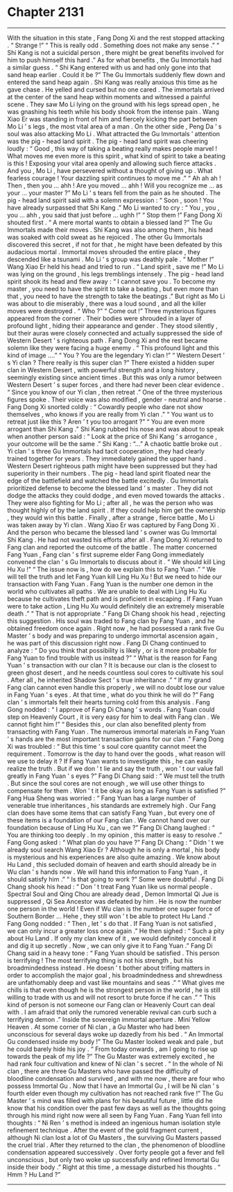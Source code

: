 
# Chapter 2131


---

With the situation in this state , Fang Dong Xi and the rest stopped attacking .
“ Strange !”
“ This is really odd . Something does not make any sense .”
“ Shi Kang is not a suicidal person , there might be great benefits involved for him to push himself this hard .”
As for what benefits , the Gu Immortals had a similar guess .
“ Shi Kang entered with us and had only gone into that sand heap earlier . Could it be ?”
The Gu Immortals suddenly flew down and entered the sand heap again .
Shi Kang was really anxious this time as he gave chase .
He yelled and cursed but no one cared .
The immortals arrived at the center of the sand heap within moments and witnessed a painful scene .
They saw Mo Li lying on the ground with his legs spread open , he was gnashing his teeth while his body shook from the intense pain .
Wang Xiao Er was standing in front of him and fiercely kicking the part between Mo Li ’ s legs , the most vital area of a man .
On the other side , Peng Da ’ s soul was also attacking Mo Li .
What attracted the Gu Immortals ’ attention was the pig - head land spirit .
The pig - head land spirit was cheering loudly : “ Good , this way of taking a beating really makes people marvel ! What moves me even more is this spirit , what kind of spirit to take a beating is this ! Exposing your vital area openly and allowing such fierce attacks . And you , Mo Li , have persevered without a thought of giving up . What fearless courage ! Your dazzling spirit continues to move me .”
“ Ah ah ah ! Then , then you … ahh ! Are you moved … ahh ! Will you recognize me … as your … your master ?” Mo Li ’ s tears fell from the pain as he shouted .
The pig - head land spirit said with a solemn expression : “ Soon , soon ! You have already surpassed that Shi Kang .”
Mo Li wanted to cry : “ You , you , you … ahh , you said that just before … ughh !”
“ Stop them !” Fang Dong Xi shouted first .
“ A mere mortal wants to obtain a blessed land ?” The Gu Immortals made their moves .
Shi Kang was also among them , his head was soaked with cold sweat as he rejoiced . The other Gu Immortals discovered this secret , if not for that , he might have been defeated by this audacious mortal .
Immortal moves shrouded the entire place , they descended like a tsunami .
Mo Li ’ s group was deathly pale .
“ Mother !” Wang Xiao Er held his head and tried to run .
“ Land spirit , save me !” Mo Li was lying on the ground , his legs tremblings intensely .
The pig - head land spirit shook its head and flew away : “ I cannot save you . To become my master , you need to have the spirit to take a beating , but even more than that , you need to have the strength to take the beatings .”
But right as Mo Li was about to die miserably , there was a loud sound , and all the killer moves were destroyed .
“ Who ?”
“ Come out !”
Three mysterious figures appeared from the corner .
Their bodies were shrouded in a layer of profound light , hiding their appearance and gender .
They stood silently , but their auras were closely connected and actually suppressed the side of Western Desert ’ s righteous path .
Fang Dong Xi and the rest became solemn like they were facing a huge enemy .
“ This profound light and this kind of image ….”
“ You ? You are the legendary Yi clan !”
“ Western Desert ’ s Yi clan ? There really is this super clan ?”
There existed a hidden super clan in Western Desert , with powerful strength and a long history , seemingly existing since ancient times .
But this was only a rumor between Western Desert ’ s super forces , and there had never been clear evidence .
“ Since you know of our Yi clan , then retreat .” One of the three mysterious figures spoke . Their voice was also modified , gender - neutral and hoarse .
Fang Dong Xi snorted coldly : “ Cowardly people who dare not show themselves , who knows if you are really from Yi clan .”
“ You want us to retreat just like this ? Aren ’ t you too arrogant ?”
“ You are even more arrogant than Shi Kang .”
Shi Kang rubbed his nose and was about to speak when another person said : “ Look at the price of Shi Kang ’ s arrogance , your outcome will be the same .”
Shi Kang : “…”
A chaotic battle broke out .
Yi clan ’ s three Gu Immortals had tacit cooperation , they had clearly trained together for years . They immediately gained the upper hand .
Western Desert righteous path might have been suppressed but they had superiority in their numbers .
The pig - head land spirit floated near the edge of the battlefield and watched the battle excitedly .
Gu Immortals prioritized defense to become the blessed land ’ s master . They did not dodge the attacks they could dodge , and even moved towards the attacks .
They were also fighting for Mo Li ; after all , he was the person who was thought highly of by the land spirit . If they could help him get the ownership , they would win this battle .
Finally , after a strange , fierce battle , Mo Li was taken away by Yi clan .
Wang Xiao Er was captured by Fang Dong Xi .
And the person who became the blessed land ’ s owner was Gu Immortal Shi Kang . He had not wasted his efforts after all .
Fang Dong Xi returned to Fang clan and reported the outcome of the battle .
The matter concerned Fang Yuan , Fang clan ’ s first supreme elder Fang Gong immediately convened the clan ’ s Gu Immortals to discuss about it .
“ We should kill Ling Hu Xu !”
“ The issue now is , how do we explain this to Fang Yuan .”
“ We will tell the truth and let Fang Yuan kill Ling Hu Xu ! But we need to hide our transaction with Fang Yuan . Fang Yuan is the number one demon in the world who cultivates all paths . We are unable to deal with Ling Hu Xu because he cultivates theft path and is proficient in escaping . If Fang Yuan were to take action , Ling Hu Xu would definitely die an extremely miserable death .”
“ That is not appropriate .” Fang Di Chang shook his head , rejecting this suggestion .
His soul was traded to Fang clan by Fang Yuan , and he obtained freedom once again . Right now , he had possessed a rank five Gu Master ’ s body and was preparing to undergo immortal ascension again , he was part of this discussion right now .
Fang Di Chang continued to analyze : “ Do you think that possibility is likely , or is it more probable for Fang Yuan to find trouble with us instead ?”
“ What is the reason for Fang Yuan ’ s transaction with our clan ? It is because our clan is the closest to green ghost desert , and he needs countless soul cores to cultivate his soul . After all , he inherited Shadow Sect ’ s true inheritance .”
“ If my grand Fang clan cannot even handle this properly , we will no doubt lose our value in Fang Yuan ’ s eyes . At that time , what do you think he will do ?”
Fang clan ’ s immortals felt their hearts turning cold from this analysis .
Fang Gong nodded : “ I approve of Fang Di Chang ’ s words . Fang Yuan could step on Heavenly Court , it is very easy for him to deal with Fang clan . We cannot fight him !”
“ Besides this , our clan also benefited plenty from transacting with Fang Yuan . The numerous immortal materials in Fang Yuan ’ s hands are the most important transaction gains for our clan .”
Fang Dong Xi was troubled : “ But this time ’ s soul core quantity cannot meet the requirement . Tomorrow is the day to hand over the goods , what reason will we use to delay it ? If Fang Yuan wants to investigate this , he can easily realize the truth . But if we don ’ t lie and say the truth , won ’ t our value fall greatly in Fang Yuan ’ s eyes ?”
Fang Di Chang said : “ We must tell the truth . But since the soul cores are not enough , we will use other things to compensate for them . Won ’ t it be okay as long as Fang Yuan is satisfied ?”
Fang Hua Sheng was worried : “ Fang Yuan has a large number of venerable true inheritances , his standards are extremely high . Our Fang clan does have some items that can satisfy Fang Yuan , but every one of these items is a foundation of our Fang clan . We cannot hand over our foundation because of Ling Hu Xu , can we ?”
Fang Di Chang laughed : “ You are thinking too deeply . In my opinion , this matter is easy to resolve .”
Fang Gong asked : “ What plan do you have ?”
Fang Di Chang : “ Didn ’ t we already soul search Wang Xiao Er ? Although he is only a mortal , his body is mysterious and his experiences are also quite amazing . We know about Hu Land , this secluded domain of heaven and earth should already be in Wu clan ’ s hands now . We will hand this information to Fang Yuan , it should satisfy him .”
“ Is that going to work ?” Some were doubtful .
Fang Di Chang shook his head : “ Don ’ t treat Fang Yuan like us normal people . Spectral Soul and Qing Chou are already dead , Demon Immortal Qi Jue is suppressed , Qi Sea Ancestor was defeated by him . He is now the number one person in the world ! Even if Wu clan is the number one super force of Southern Border … Hehe , they still won ’ t be able to protect Hu Land .”
Fang Gong nodded : “ Then , let ’ s do that . If Fang Yuan is not satisfied , we can only incur a greater loss once again .”
He then sighed : “ Such a pity about Hu Land . If only my clan knew of it , we would definitely conceal it and dig it up secretly . Now , we can only give it to Fang Yuan .”
Fang Di Chang said in a heavy tone : “ Fang Yuan should be satisfied . This person is terrifying ! The most terrifying thing is not his strength , but his broadmindedness instead . He doesn ’ t bother about trifling matters in order to accomplish the major goal , his broadmindedness and shrewdness are unfathomably deep and vast like mountains and seas .”
“ What gives me chills is that even though he is the strongest person in the world , he is still willing to trade with us and will not resort to brute force if he can .”
“ This kind of person is not someone our Fang clan or Heavenly Court can deal with . I am afraid that only the rumored venerable revival can curb such a terrifying demon .”
Inside the sovereign immortal aperture .
Mini Yellow Heaven .
At some corner of Ni clan , a Gu Master who had been unconscious for several days woke up dazedly from his bed .
“ An Immortal Gu condensed inside my body !” The Gu Master looked weak and pale , but he could barely hide his joy .
“ From today onwards , am I going to rise up towards the peak of my life ?” The Gu Master was extremely excited , he had rank four cultivation and knew of Ni clan ’ s secret .
“ In the whole of Ni clan , there are three Gu Masters who have passed the difficulty of bloodline condensation and survived , and with me now , there are four who possess Immortal Gu . Now that I have an Immortal Gu , I will be Ni clan ’ s fourth elder even though my cultivation has not reached rank five !”
The Gu Master ’ s mind was filled with plans for his beautiful future , little did he know that his condition over the past few days as well as the thoughts going through his mind right now were all seen by Fang Yuan .
Fang Yuan fell into thoughts : “ Ni Ren ’ s method is indeed an ingenious human isolation style refinement technique . After the event of the gold fragment current , although Ni clan lost a lot of Gu Masters , the surviving Gu Masters passed the cruel trial . After they returned to the clan , the phenomenon of bloodline condensation appeared successively . Over forty people got a fever and fell unconscious , but only two woke up successfully and refined Immortal Gu inside their body .”
Right at this time , a message disturbed his thoughts .
“ Hmm ? Hu Land ?”

---

